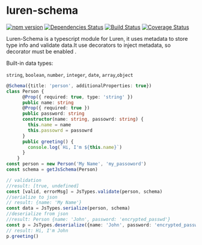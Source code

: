 # luren-schema
[![npm version](https://badge.fury.io/js/luren-schema.svg)](https://badge.fury.io/js/luren-schema)
[![Dependencies Status](https://david-dm.org/vcwen/luren-schema.svg)](https://david-dm.org/vcwen/luren-schema)
[![Build Status](https://travis-ci.org/vcwen/luren-schema.svg?branch=master)](https://travis-ci.org/vcwen/luren-schema)
[![Coverage Status](https://coveralls.io/repos/github/vcwen/luren-schema/badge.svg?branch=master)](https://coveralls.io/github/vcwen/luren-schema?branch=master)

Luren-Schema is a typescript module for Luren, it uses metadata to store type info and validate data.It use decorators to inject metadata, so decorator must be enabled .

Built-in  data types:

`string`, `boolean`, `number`, `integer`, `date`, `array`,`object`

```typescript
@Schema({title: 'person', additionalProperties: true})
class Person {
      @Prop({ required: true, type: 'string' })
      public name: string
      @Prop({ required: true })
      public password: string
      constructor(name: string, passowrd: string) {
        this.name = name
        this.passowrd = passowrd
      }
      public greeting() {
        console.log(`Hi, I'm ${this.name}`)
      }
    }
const person = new Person('My Name', 'my_passoword')
const schema = getJsSchema(Person)

// validation
//result: [true, undefined]
const [valid, errorMsg] = JsTypes.validate(person, schema)
//serialize to json
// result: {name: 'My Name'}
const data = JsTypes.serialize(person, schema)
//deserialize from json
//result: Person {name: 'John', password: 'encrypted_passwd'}
const p = JsTypes.deserialize({name: 'John', password: 'encrypted_passwd'}, schema)
// result: Hi, I'm John
p.greeting()
```
